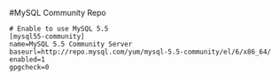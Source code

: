 #MySQL Community Repo

```
# Enable to use MySQL 5.5
[mysql55-community]
name=MySQL 5.5 Community Server
baseurl=http://repo.mysql.com/yum/mysql-5.5-community/el/6/x86_64/
enabled=1
gpgcheck=0
```
